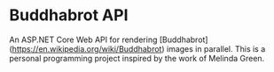 # Buddhabrot API

An ASP.NET Core Web API for rendering [Buddhabrot]
(https://en.wikipedia.org/wiki/Buddhabrot) images in parallel. This is a
personal programming project inspired by the work of Melinda Green.
